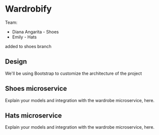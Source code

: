 # Wardrobify

Team:


* Diana Angarita - Shoes
* Emily - Hats

added to shoes branch


## Design
We'll be using Bootstrap to customize the architecture of the project

## Shoes microservice

Explain your models and integration with the wardrobe
microservice, here.

## Hats microservice

Explain your models and integration with the wardrobe
microservice, here.
